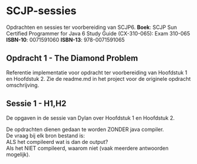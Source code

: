SCJP-sessies
============
Opdrachten en sessies ter voorbereiding van SCJP6.
__Boek__: SCJP Sun Certified Programmer for Java 6 Study Guide (CX-310-065): Exam 310-065  
__ISBN-10__: 0071591060
__ISBN-13__: 978-0071591065


Opdracht 1 - The Diamond Problem
--------------------------------
Referentie implementatie voor opdracht ter voorbereiding van Hoofdstuk 1 en Hoofdstuk 2.
Zie de readme.md in het project voor de originele opdracht omschrijving.

Sessie 1 - H1,H2
----------------
De opgaven in de sessie van Dylan over Hoofdstuk 1 en Hoofdstuk 2.  

De opdrachten dienen gedaan te worden ZONDER java compiler.  
De vraag bij elk bron bestand is:  
ALS het compileerd wat is dan de output?  
Als het NIET compileerd, waarom niet (vaak meerdere antwoorden mogelijk).  